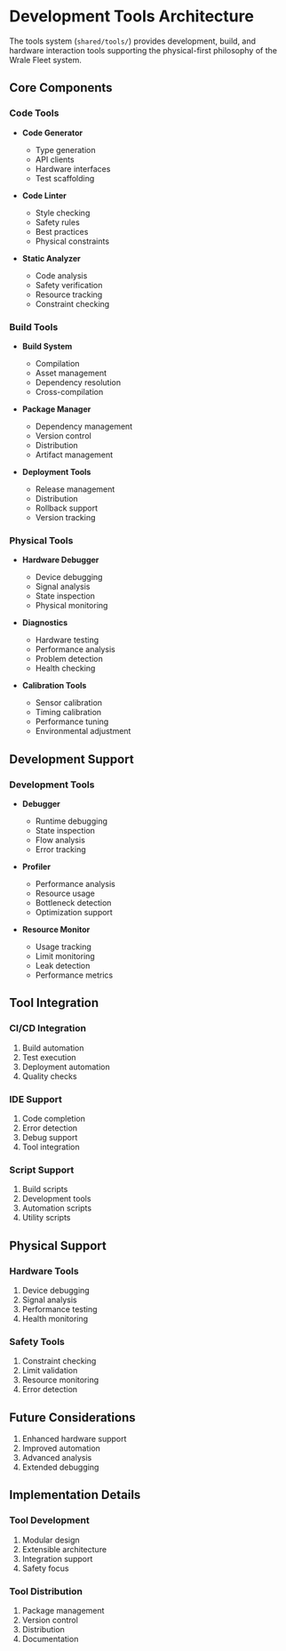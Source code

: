 # Development Tools Architecture

The tools system (`shared/tools/`) provides development, build, and hardware interaction tools supporting the physical-first philosophy of the Wrale Fleet system.

## Core Components

### Code Tools

- **Code Generator**
  - Type generation
  - API clients
  - Hardware interfaces
  - Test scaffolding

- **Code Linter**
  - Style checking
  - Safety rules
  - Best practices
  - Physical constraints

- **Static Analyzer**
  - Code analysis
  - Safety verification
  - Resource tracking
  - Constraint checking

### Build Tools

- **Build System**
  - Compilation
  - Asset management
  - Dependency resolution
  - Cross-compilation

- **Package Manager**
  - Dependency management
  - Version control
  - Distribution
  - Artifact management

- **Deployment Tools**
  - Release management
  - Distribution
  - Rollback support
  - Version tracking

### Physical Tools

- **Hardware Debugger**
  - Device debugging
  - Signal analysis
  - State inspection
  - Physical monitoring

- **Diagnostics**
  - Hardware testing
  - Performance analysis
  - Problem detection
  - Health checking

- **Calibration Tools**
  - Sensor calibration
  - Timing calibration
  - Performance tuning
  - Environmental adjustment

## Development Support

### Development Tools

- **Debugger**
  - Runtime debugging
  - State inspection
  - Flow analysis
  - Error tracking

- **Profiler**
  - Performance analysis
  - Resource usage
  - Bottleneck detection
  - Optimization support

- **Resource Monitor**
  - Usage tracking
  - Limit monitoring
  - Leak detection
  - Performance metrics

## Tool Integration

### CI/CD Integration
1. Build automation
2. Test execution
3. Deployment automation
4. Quality checks

### IDE Support
1. Code completion
2. Error detection
3. Debug support
4. Tool integration

### Script Support
1. Build scripts
2. Development tools
3. Automation scripts
4. Utility scripts

## Physical Support

### Hardware Tools
1. Device debugging
2. Signal analysis
3. Performance testing
4. Health monitoring

### Safety Tools
1. Constraint checking
2. Limit validation
3. Resource monitoring
4. Error detection

## Future Considerations

1. Enhanced hardware support
2. Improved automation
3. Advanced analysis
4. Extended debugging

## Implementation Details

### Tool Development
1. Modular design
2. Extensible architecture
3. Integration support
4. Safety focus

### Tool Distribution
1. Package management
2. Version control
3. Distribution
4. Documentation
